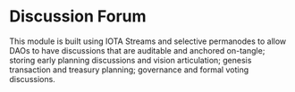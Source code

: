 # Discussion Forum

This module is built using IOTA Streams and selective permanodes to allow DAOs to have discussions that are auditable and anchored on-tangle; storing early planning discussions and vision articulation; genesis transaction and treasury planning; governance and formal voting discussions.
